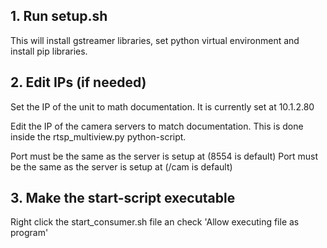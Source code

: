 ## 1. Run setup.sh
This will install gstreamer libraries, set python virtual environment and install pip libraries.

## 2. Edit IPs (if needed)
Set the IP of the unit to math documentation. 
It is currently set at 10.1.2.80


Edit the IP of the camera servers to match documentation.
This is done inside the rtsp_multiview.py python-script.


Port must be the same as the server is setup at (8554 is default)
Port must be the same as the server is setup at (/cam is default)


## 3. Make the start-script executable
Right click the start_consumer.sh file an check 'Allow executing file as program'
